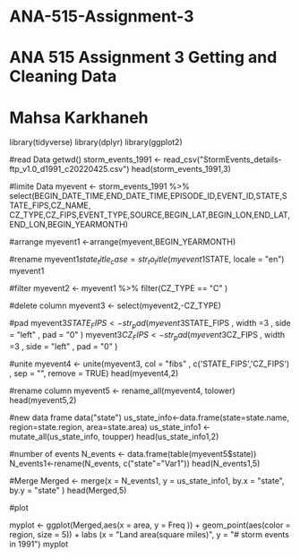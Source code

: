 # ANA-515-Assignment-3
# ANA 515 Assignment 3 Getting and Cleaning Data
# Mahsa Karkhaneh

library(tidyverse)
library(dplyr)
library(ggplot2)

#read Data
getwd()
storm_events_1991 <- read_csv("StormEvents_details-ftp_v1.0_d1991_c20220425.csv")
head(storm_events_1991,3)

#limite Data
myevent <-  storm_events_1991 %>% 
  select(BEGIN_DATE_TIME,END_DATE_TIME,EPISODE_ID,EVENT_ID,STATE,STATE_FIPS,CZ_NAME,
         CZ_TYPE,CZ_FIPS,EVENT_TYPE,SOURCE,BEGIN_LAT,BEGIN_LON,END_LAT,END_LON,BEGIN_YEARMONTH)

#arrange 
myevent1 <-arrange(myevent,BEGIN_YEARMONTH)

#rename
myevent1$state_title_case = str_to_title(myevent1$STATE, locale = "en")
myevent1

#filter
myevent2 <- myevent1 %>% 
  filter(CZ_TYPE == "C" )

#delete column
myevent3 <- select(myevent2,-CZ_TYPE)

#pad
myevent3$STATE_FIPS <- str_pad(myevent3$STATE_FIPS , width =3 , side = "left" , pad = "0"  )
myevent3$CZ_FIPS <- str_pad(myevent3$CZ_FIPS , width =3 , side = "left" , pad = "0"  )

#unite
myevent4 <- unite(myevent3, col = "fibs" , c('STATE_FIPS','CZ_FIPS') , sep = "", remove = TRUE)
head(myevent4,2)

#rename column
myevent5 <- rename_all(myevent4, tolower)
head(myevent5,2)

#new data frame
data("state")
us_state_info<-data.frame(state=state.name, region=state.region, area=state.area)
us_state_info1 <-mutate_all(us_state_info, toupper) 
head(us_state_info1,2)

#number of events
N_events <- data.frame(table(myevent5$state))
N_events1<-rename(N_events, c("state"="Var1"))
head(N_events1,5)

#Merge
Merged <- merge(x = N_events1, y = us_state_info1, by.x = "state", by.y = "state" )
head(Merged,5)

#plot

myplot <- ggplot(Merged,aes(x = area, y = Freq )) + 
  geom_point(aes(color = region, size = 5)) + 
  labs (x = "Land area(square miles)", y = "# storm events in 1991")
myplot

